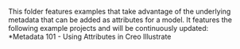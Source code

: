 This folder features examples that take advantage of the underlying metadata that can be added as attributes for a model. It features the following example projects and will be continuously updated:  
*Metadata 101 - Using Attributes in Creo Illustrate
